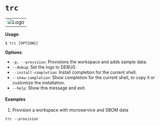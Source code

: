 # `trc`

<table align="center">
  <tr>
    <td>
      <img src="logo.png" alt="Logo"/>
    </td>
  </tr>
</table>

**Usage**:

```console
$ trc [OPTIONS]
```

**Options**:

* `-p, --provision`: Provisions the workspace and adds sample data.
* `--debug`: Set the logs to DEBUG
* `--install-completion`: Install completion for the current shell.
* `--show-completion`: Show completion for the current shell, to copy it or customize the installation.
* `--help`: Show this message and exit.


#### Examples


1. Provision a workspace with microservice and SBOM data
```shell
trc --provision
```